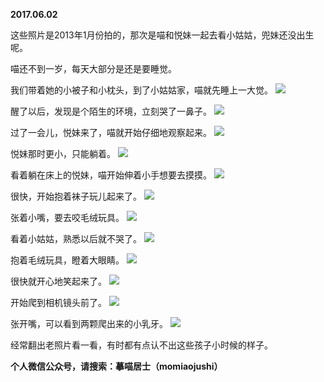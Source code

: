 
          
**2017.06.02**

这些照片是2013年1月份拍的，那次是喵和悦妹一起去看小姑姑，兜妹还没出生呢。

喵还不到一岁，每天大部分是还是要睡觉。

我们带着她的小被子和小枕头，到了小姑姑家，喵就先睡上一大觉。
![](https://mmbiz.qlogo.cn/mmbiz_jpg/uDI3FLln00avGTSIyu3pIhUk4Iq1IfrQHE5Jbicgp3ibOxh1UEndk1uRmdI3CUbxSNvpdYLkmGhM7uS8KqH75paw/0?wx_fmt=jpeg)


醒了以后，发现是个陌生的环境，立刻哭了一鼻子。
![](https://mmbiz.qlogo.cn/mmbiz_jpg/uDI3FLln00avGTSIyu3pIhUk4Iq1IfrQ0Diatz6X8VeibL1Hzb2IqBGHcezkANbhGricl0BVTic1oiaqHUkSSO9wwEQ/0?wx_fmt=jpeg)


过了一会儿，悦妹来了，喵就开始仔细地观察起来。
![](https://mmbiz.qlogo.cn/mmbiz_jpg/uDI3FLln00avGTSIyu3pIhUk4Iq1IfrQlg4zNfBJdrbVmo28V9WZ94FicLUEMn8ia309gvhicJ7BDn9ZGyiauG7z3Q/0?wx_fmt=jpeg)


悦妹那时更小，只能躺着。
![](https://mmbiz.qlogo.cn/mmbiz_jpg/uDI3FLln00avGTSIyu3pIhUk4Iq1IfrQ7NEsWia5xQbrqXWeoAyvV0IJ7zoibglQ0E8GAGFwz9TSV1jjNwkZ9l2w/0?wx_fmt=jpeg)


看着躺在床上的悦妹，喵开始伸着小手想要去摸摸。
![](https://mmbiz.qlogo.cn/mmbiz_jpg/uDI3FLln00avGTSIyu3pIhUk4Iq1IfrQkVR6JC296r6UJiahBfguPQ16TviaNqyeSuDvRRmRzn4MhicZ5wWe02HJw/0?wx_fmt=jpeg)


很快，开始抱着袜子玩儿起来了。
![](https://mmbiz.qlogo.cn/mmbiz_jpg/uDI3FLln00avGTSIyu3pIhUk4Iq1IfrQ6YlZUoQG2El5n7DG5r13LqibXhj01PeCC1kKRQ7eJ3p114X35E3YmGg/0?wx_fmt=jpeg)


张着小嘴，要去咬毛绒玩具。
![](https://mmbiz.qlogo.cn/mmbiz_jpg/uDI3FLln00avGTSIyu3pIhUk4Iq1IfrQZwfthafX6sISAzaLWHBGhBwS7yPwQNUpTEYNPheIWcNAialdSTLAgbQ/0?wx_fmt=jpeg)


看着小姑姑，熟悉以后就不哭了。
![](https://mmbiz.qlogo.cn/mmbiz_jpg/uDI3FLln00avGTSIyu3pIhUk4Iq1IfrQgRaYBibot8pwfcglb7F8rHZSlgXlAvysy4yKsWbTft6DYwK94DhlOvg/0?wx_fmt=jpeg)


抱着毛绒玩具，瞪着大眼睛。
![](https://mmbiz.qlogo.cn/mmbiz_jpg/uDI3FLln00avGTSIyu3pIhUk4Iq1IfrQkD5kib20PJo26xNnCE2Tp5EdP0rCdSnZF9Yib4aicP30icHnXjowvb8pLg/0?wx_fmt=jpeg)


很快就开心地笑起来了。
![](https://mmbiz.qlogo.cn/mmbiz_jpg/uDI3FLln00avGTSIyu3pIhUk4Iq1IfrQO2NvJqk7faOZPECy5Zw3eBfHgRK8vOygQzuAXgOnN3cQGoyudGle5g/0?wx_fmt=jpeg)


开始爬到相机镜头前了。
![](https://mmbiz.qlogo.cn/mmbiz_jpg/uDI3FLln00avGTSIyu3pIhUk4Iq1IfrQiatCuw5YCaRDDx9Mdgk1SNTFpWZy3YKfOhyRzQDghCyhgT4JYJGdXJg/0?wx_fmt=jpeg)


张开嘴，可以看到两颗爬出来的小乳牙。
![](https://mmbiz.qlogo.cn/mmbiz_jpg/uDI3FLln00avGTSIyu3pIhUk4Iq1IfrQ9pUNPXUEo0EAkHhGekHwVrq74KfUxSu14uWdibicEj6yriauHmJrddvCw/0?wx_fmt=jpeg)


经常翻出老照片看一看，有时都有点认不出这些孩子小时候的样子。


**个人微信公众号，请搜索：摹喵居士（momiaojushi）**

        